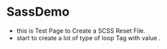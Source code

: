 # SassDemo
- this is Test Page to Create a SCSS Reset File.
- start to create a lot of type of loop Tag with value .